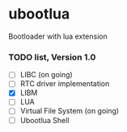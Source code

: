 # ubootlua
Bootloader with lua extension

### TODO list, Version 1.0

- [ ] LIBC (on going)
- [ ] RTC driver implementation
- [x] LIBM
- [ ] LUA
- [ ] Virtual File System (on going)
- [ ] Ubootlua Shell